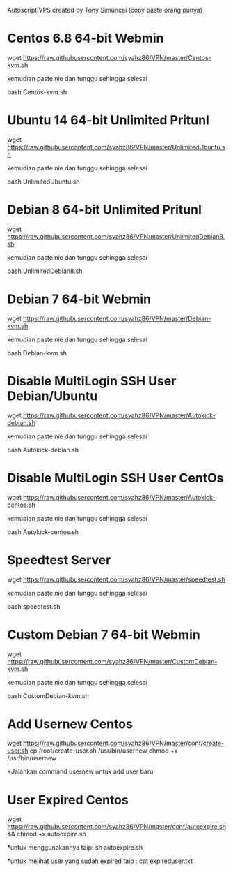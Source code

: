  Autoscript VPS created by Tony Simuncai (copy paste orang punya)

# Centos 6.8 64-bit Webmin

 wget https://raw.githubusercontent.com/syahz86/VPN/master/Centos-kvm.sh

 kemudian paste nie dan tunggu sehingga selesai

 bash Centos-kvm.sh



# Ubuntu 14 64-bit Unlimited Pritunl

 wget https://raw.githubusercontent.com/syahz86/VPN/master/UnlimitedUbuntu.sh

 kemudian paste nie dan tunggu sehingga selesai 

 bash UnlimitedUbuntu.sh


# Debian 8 64-bit Unlimited Pritunl

 wget https://raw.githubusercontent.com/syahz86/VPN/master/UnlimitedDebian8.sh

 kemudian paste nie dan tunggu sehingga selesai

 bash UnlimitedDebian8.sh

# Debian 7 64-bit Webmin

 wget https://raw.githubusercontent.com/syahz86/VPN/master/Debian-kvm.sh
 
 kemudian paste nie dan tunggu sehingga selesai

 bash Debian-kvm.sh
 
# Disable MultiLogin SSH User Debian/Ubuntu
 
 wget https://raw.githubusercontent.com/syahz86/VPN/master/Autokick-debian.sh
 
 kemudian paste nie dan tunggu sehingga selesai
 
 bash Autokick-debian.sh
 
# Disable MultiLogin SSH User CentOs
 
 wget https://raw.githubusercontent.com/syahz86/VPN/master/Autokick-centos.sh
 
 kemudian paste nie dan tunggu sehingga selesai
 
 bash Autokick-centos.sh
 
# Speedtest Server

 wget https://raw.githubusercontent.com/syahz86/VPN/master/speedtest.sh
 
 kemudian paste nie dan tunggu sehingga selesai
 
 bash speedtest.sh
 
# Custom Debian 7 64-bit Webmin

 wget https://raw.githubusercontent.com/syahz86/VPN/master/CustomDebian-kvm.sh

 kemudian paste nie dan tunggu sehingga selesai

 bash CustomDebian-kvm.sh

# Add Usernew Centos

wget https://raw.githubusercontent.com/syahz86/VPN/master/conf/create-user.sh
cp /root/create-user.sh /usr/bin/usernew
chmod +x /usr/bin/usernew

*Jalankan command usernew untuk add user baru

# User Expired Centos
 
 wget https://raw.githubusercontent.com/syahz86/VPN/master/conf/autoexpire.sh && chmod +x autoexpire.sh
 
 *untuk menggunakannya taip: sh autoexpire.sh
 
 *untuk melihat user yang sudah expired taip : cat expireduser.txt
 
